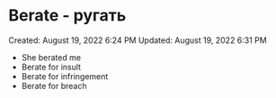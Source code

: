 # Berate - ругать

Created: August 19, 2022 6:24 PM
Updated: August 19, 2022 6:31 PM

- She berated me
- Berate for insult
- Berate for infringement
- Berate for breach